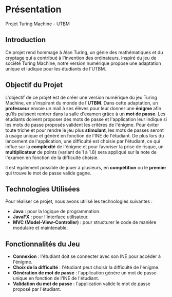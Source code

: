 # Présentation

Projet Turing Machine - UTBM    

## Introduction

Ce projet rend hommage à Alan Turing, un génie des mathématiques et du cryptage qui a contribué à l'invention des ordinateurs. Inspiré du jeu de société Turing Machine, notre version numérique propose une adaptation unique et ludique pour les étudiants de l'UTBM.

## Objectif du Projet

L'objectif de ce projet est de créer une version numérique du jeu Turing Machine, en s'inspirant du monde de l'**UTBM**. 
Dans cette adaptation, un **professeur** envoie un mail à ses élèves pour leur donner une **énigme** afin qu'ils puissent rentrer dans la salle d'examen grâce à un **mot de passe**.
Les étudiants doivent proposer des mots de passe et l'application leur indique si les mots de passe proposés valident les critères de l'énigme.
Pour éviter toute triche et pour rendre le jeu plus **stimulant**, les mots de passes seront à usage unique et généré en fonction de l'INE de l'étudiant.
De plus lors du lancement de l'application, une difficulté est choisie par l'étudiant, ce qui influe sur la **complexité** de l'énigme et pour favoriser la prise de risque, un **multiplicateur** de points (variant de 1 à 1.8) sera appliqué sur la note de l'examen en fonction de la difficulté choisie.

Il est également possible de jouer à plusieurs, en **compétition** ou le **premier** qui trouve le mot de passe valide gagne.

## Technologies Utilisées

Pour réaliser ce projet, nous avons utilisé les technologies suivantes :
- **Java** : pour la logique de programmation.
- **JavaFX** : pour l'interface utilisateur.
- **MVC (Model-View-Controller)** : pour structurer le code de manière modulaire et maintenable.

## Fonctionnalités du Jeu

- **Connexion** : l'étudiant doit se connecter avec son INE pour accéder à l'énigme.
- **Choix de la difficulté** : l'étudiant peut choisir la difficulté de l'énigme.
- **Génération de mot de passe** : l'application génère un mot de passe unique en fonction de l'INE de l'étudiant.
- **Validation du mot de passe** : l'application valide le mot de passe proposé par l'étudiant.
